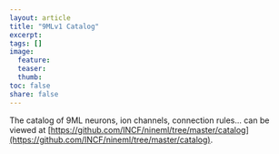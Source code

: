 ```yaml
---
layout: article
title: "9MLv1 Catalog"
excerpt:
tags: []
image:
  feature:
  teaser:
  thumb:
toc: false
share: false
---
```


The catalog of 9ML neurons, ion channels, connection rules... can be viewed
at [https://github.com/INCF/nineml/tree/master/catalog](https://github.com/INCF/nineml/tree/master/catalog).